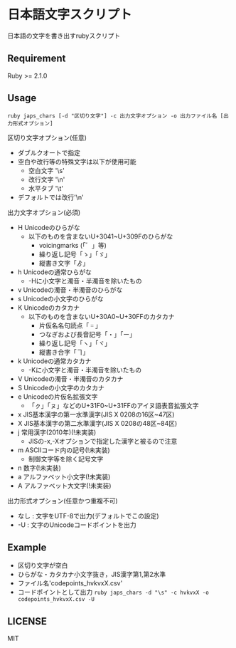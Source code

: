 日本語文字スクリプト
====

日本語の文字を書き出すrubyスクリプト

## Requirement
Ruby >= 2.1.0
## Usage
`ruby japs_chars [-d "区切り文字"] -c 出力文字オプション -o 出力ファイル名 [出力形式オプション]`

区切り文字オプション(任意)
* ダブルクオートで指定
* 空白や改行等の特殊文字は以下が使用可能
    * 空白文字 '\s'
    * 改行文字 '\n'
    * 水平タブ '\t'
* デフォルトでは改行'\n'

出力文字オプション(必須)
* H Unicodeのひらがな
    * 以下のものを含まないU+3041~U+309Fのひらがな
        * voicingmarks (「゛」等)
        * 繰り返し記号「ゝ」「ゞ」
        * 縦書き文字「ゟ」
* h Unicodeの通常ひらがな
    * -Hに小文字と濁音・半濁音を除いたもの
* v Unicodeの濁音・半濁音のひらがな
* s Unicodeの小文字のひらがな
* K Unicodeのカタカナ
    * 以下のものを含まないU+30A0~U+30FFのカタカナ
        * 片仮名名句読点「゠」
        * つなぎおよび長音記号「・」「ー」
        * 繰り返し記号「ヽ」「ヾ」
        * 縦書き合字「ヿ」
* k Unicodeの通常カタカナ
    * -Kに小文字と濁音・半濁音を除いたもの
* V Unicodeの濁音・半濁音のカタカナ
* S Unicodeの小文字のカタカナ
* e Unicodeの片仮名拡張文字
    * 「ㇰ」「ㇴ」などのU+31F0~U+31FFのアイヌ語表音拡張文字
* x JIS基本漢字の第一水準漢字(JIS X 0208の16区~47区)
* X JIS基本漢字の第二水準漢字(JIS X 0208の48区~84区)
* j 常用漢字(2010年)(!未実装)
    * JISの-x,-Xオプションで指定した漢字と被るので注意
* m ASCIIコード内の記号(!未実装)
    * 制御文字等を除く記号文字
* n 数字(!未実装)
* a アルファベット小文字(!未実装)
* A アルファベット大文字(!未実装)

出力形式オプション(任意かつ重複不可)
* なし : 文字をUTF-8で出力(デフォルトでこの設定)
* -U : 文字のUnicodeコードポイントを出力

## Example
* 区切り文字が空白
* ひらがな・カタカナ小文字抜き，JIS漢字第1,第2水準
* ファイル名'codepoints_hvkvxX.csv'
* コードポイントとして出力
`ruby japs_chars -d "\s" -c hvkvxX -o codepoints_hvkvxX.csv -U`

## LICENSE
MIT
